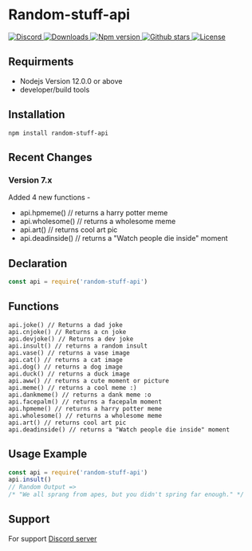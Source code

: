 # Random-stuff-api
<a href="https://discord.gg/y94PA8d">
<img src="https://img.shields.io/discord/690557545965813770?color=7289DA&label=Support&logo=discord&style=for-the-badge" alt="Discord">
</a>

<a href="https://www.npmjs.com/package/random-stuff-api">
<img src="https://img.shields.io/npm/dt/random-stuff-api?color=CC3534&logo=npm&style=for-the-badge" alt="Downloads">
</a>

<a href="https://www.npmjs.com/package/random-stuff-api">
<img src="https://img.shields.io/npm/v/random-stuff-api?color=red&label=Version&logo=npm&style=for-the-badge" alt="Npm version">
</a>
<a href="https://github.com/pgamerxstudio/random-stuff-api">
<img src="https://img.shields.io/github/stars/pgamerxstudio/random-stuff-api?color=333&logo=github&style=for-the-badge" alt="Github stars">
</a>

<a href="https://github.com/pgamerxstudio/random-stuff-api/blob/master/LICENSE">
<img src="https://img.shields.io/github/license/pgamerxstudio/random-stuff-api?color=6e5494&logo=github&style=for-the-badge" alt="License">
</a>

## Requirments
* Nodejs Version 12.0.0 or above
* developer/build tools

## Installation
```
npm install random-stuff-api
```

## Recent Changes
### Version 7.x
 Added 4 new functions - 
* api.hpmeme() // returns a harry potter meme
* api.wholesome() // returns a wholesome meme 
* api.art() // returns cool art pic
* api.deadinside() // returns a "Watch people die inside" moment

## Declaration
```javascript
const api = require('random-stuff-api')
```

## Functions
```javacrpt
api.joke() // Returns a dad joke
api.cnjoke() // Returns a cn joke
api.devjoke() // Returns a dev joke
api.insult() // returns a random insult 
api.vase() // returns a vase image 
api.cat() // returns a cat image 
api.dog() // returns a dog image 
api.duck() // returns a duck image 
api.aww() // returns a cute moment or picture 
api.meme() // returns a cool meme :)
api.dankmeme() // returns a dank meme :o
api.facepalm() // returns a facepalm moment
api.hpmeme() // returns a harry potter meme
api.wholesome() // returns a wholesome meme 
api.art() // returns cool art pic
api.deadinside() // returns a "Watch people die inside" moment
```

## Usage Example
```javascript
const api = require('random-stuff-api')
api.insult()
// Random Output =>
/* "We all sprang from apes, but you didn't spring far enough." */
```
## Support
For support [Discord server](https://pgamerx.com/discord)
